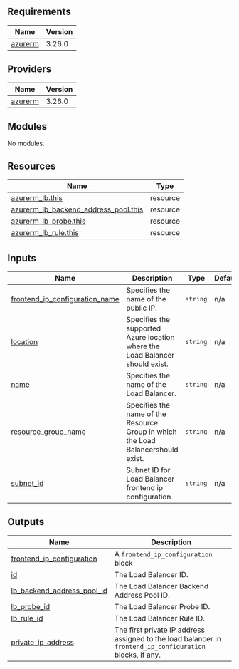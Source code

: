 <!-- BEGIN_TF_DOCS -->
## Requirements

| Name | Version |
|------|---------|
| <a name="requirement_azurerm"></a> [azurerm](#requirement\_azurerm) | 3.26.0 |

## Providers

| Name | Version |
|------|---------|
| <a name="provider_azurerm"></a> [azurerm](#provider\_azurerm) | 3.26.0 |

## Modules

No modules.

## Resources

| Name | Type |
|------|------|
| [azurerm_lb.this](https://registry.terraform.io/providers/hashicorp/azurerm/3.26.0/docs/resources/lb) | resource |
| [azurerm_lb_backend_address_pool.this](https://registry.terraform.io/providers/hashicorp/azurerm/3.26.0/docs/resources/lb_backend_address_pool) | resource |
| [azurerm_lb_probe.this](https://registry.terraform.io/providers/hashicorp/azurerm/3.26.0/docs/resources/lb_probe) | resource |
| [azurerm_lb_rule.this](https://registry.terraform.io/providers/hashicorp/azurerm/3.26.0/docs/resources/lb_rule) | resource |

## Inputs

| Name | Description | Type | Default | Required |
|------|-------------|------|---------|:--------:|
| <a name="input_frontend_ip_configuration_name"></a> [frontend\_ip\_configuration\_name](#input\_frontend\_ip\_configuration\_name) | Specifies the name of the public IP. | `string` | n/a | yes |
| <a name="input_location"></a> [location](#input\_location) | Specifies the supported Azure location where the Load Balancer should exist. | `string` | n/a | yes |
| <a name="input_name"></a> [name](#input\_name) | Specifies the name of the Load Balancer. | `string` | n/a | yes |
| <a name="input_resource_group_name"></a> [resource\_group\_name](#input\_resource\_group\_name) | Specifies the name of the Resource Group in which the Load Balancershould exist. | `string` | n/a | yes |
| <a name="input_subnet_id"></a> [subnet\_id](#input\_subnet\_id) | Subnet ID for Load Balancer frontend ip configuration | `string` | n/a | yes |

## Outputs

| Name | Description |
|------|-------------|
| <a name="output_frontend_ip_configuration"></a> [frontend\_ip\_configuration](#output\_frontend\_ip\_configuration) | A `frontend_ip_configuration` block |
| <a name="output_id"></a> [id](#output\_id) | The Load Balancer ID. |
| <a name="output_lb_backend_address_pool_id"></a> [lb\_backend\_address\_pool\_id](#output\_lb\_backend\_address\_pool\_id) | The Load Balancer Backend Address Pool ID. |
| <a name="output_lb_probe_id"></a> [lb\_probe\_id](#output\_lb\_probe\_id) | The Load Balancer Probe ID. |
| <a name="output_lb_rule_id"></a> [lb\_rule\_id](#output\_lb\_rule\_id) | The Load Balancer Rule ID. |
| <a name="output_private_ip_address"></a> [private\_ip\_address](#output\_private\_ip\_address) | The first private IP address assigned to the load balancer in `frontend_ip_configuration` blocks, if any. |
<!-- END_TF_DOCS -->